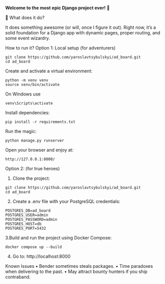 **Welcome to the most epic Django project ever!** 🎉

🚀 What does it do?

It does something awesome (or will, once I figure it out). Right now, it’s a solid foundation for a Django app with dynamic pages, proper routing, and some event wizardry.

How to run it?
Option 1: Local setup (for adventurers)
```
git clone https://github.com/yaroslavtsybulskyi/ad_board.git
cd ad_board
```
Create and activate a virtual environment:
```
python -m venv venv
source venv/bin/activate 
```
On Windows use 
```
venv\Scripts\activate
```
Install dependencies:
```
pip install -r requirements.txt
```
Run the magic:
```
python manage.py runserver
```
Open your browser and enjoy at:
```
http://127.0.0.1:8000/
```

Option 2: (for true heroes)
1.	Clone the project:
```
git clone https://github.com/yaroslavtsybulskyi/ad_board.git
cd ad_board
```
2. Create a .env file with your PostgreSQL credentials:
```
POSTGRES_DB=ad_board
POSTGRES_USER=admin
POSTGRES_PASSWORD=admin
POSTGRES_HOST=db
POSTGRES_PORT=5432
```

3.Build and run the project using Docker Compose:
```
docker compose up --build
```

4. Go to: http://localhost:8000


Known Issues
	•	Bender sometimes steals packages.
	•	Time paradoxes when delivering to the past.
	•	May attract bounty hunters if you ship contraband.
